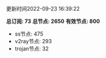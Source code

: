 更新时间2022-09-23 16:39:22

**总订阅: 73**
**总节点: 2650**
**有效节点: 800**
- ss节点: 475
- v2ray节点: 293
- trojan节点: 32
